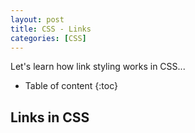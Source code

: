 ```yaml
---
layout: post
title: CSS - Links
categories: [CSS]
---
```


Let's learn how link styling works in CSS...

* Table of content
{:toc}

## Links in CSS
